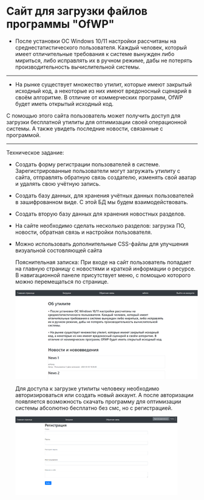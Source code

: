 # Сайт для загрузки файлов программы "OfWP"



* После установки ОС Windows 10/11 настройки рассчитаны на среднестатистического пользователя. Каждый человек, который имеет отличительные требования к системе
  вынужден либо мириться, либо исправлять их в ручном режиме, дабы не потерять производительность вычислительной системы.

___

* На рынке существует множество утилит, которые имеют закрытый исходный код, а некоторые из них имеют вредоносный сценарий в своём алгоритме.
  В отличие от коммерческих программ, OfWP будет иметь открытый исходный код.



 С помощью этого сайта пользователь может получить доступ для загрузки бесплатной утилиты для оптимизации своей операционной системы. А также увидеть последние
новости, связанные с программой.
 
 
---


   Техническое задание:


* Создать форму регистрации пользователей в системе. Зарегистрированные пользователи могут загружать утилиту с сайта, отправлять обратную связь создателю,
  изменять свой аватар и удалять свою учётную запись.


* Создать базу данных, для хранения учётных данных пользователей в зашифрованном виде. С этой БД мы будем взаимодействовать.


* Создать вторую базу данных для хранения новостных разделов.


* На сайте необходимо сделать несколько разделов: загрузка ПО, новости, обратная связь и настройки пользователя.


* Можно использовать дополнительные CSS-файлы для улучшения визуальной состовляющей сайта



   Пояснительная записка:
   При входе на сайт пользователь попадает на главную страницу с новостями и краткой информации о ресурсе. В навигационной панеле присутствует меню, с помощью которого можно перемещаться по странице.
   
     ![Главная страница](https://github.com/TheCreatPro/siteofwp/blob/main/screenshots/1.png?raw=true(jpg))
   
   Для доступа к загрузке утилиты человеку необходимо авторизироваться или создать новый аккаунт. А после авторизации появляется возможность скачать программу для оптимизации системы абсолютно бесплатно без смс, но с регистрацией.
   
     ![Регистрация](https://github.com/TheCreatPro/siteofwp/blob/main/screenshots/2.png?raw=true(jpg))
   
